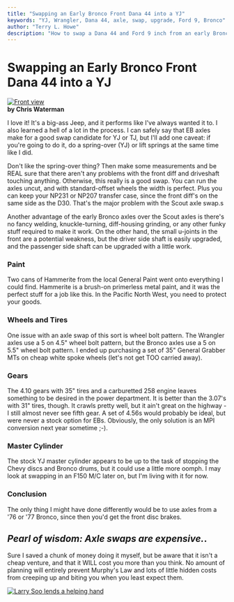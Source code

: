 ```yaml
---
title: "Swapping an Early Bronco Front Dana 44 into a YJ"
keywords: "YJ, Wrangler, Dana 44, axle, swap, upgrade, Ford 9, Bronco"
author: "Terry L. Howe"
description: "How to swap a Dana 44 and Ford 9 inch from an early Bronco into a Jeep Wrangler YJ."
---
```

# Swapping an Early Bronco Front Dana 44 into a YJ

[![Front view](/img/axle/updates/fordeb/homefrt_.jpg)](/img/axle/updates/fordeb/homefrt.jpg)   
**by Chris Waterman**

I love it! It's a big-ass Jeep, and it performs like I've always wanted it to. I also learned a hell of a lot in the process. I can safely say that EB axles make for a good swap candidate for YJ or TJ, but I'll add one caveat: if you're going to do it, do a spring-over (YJ) or lift springs at the same time like I did.

Don't like the spring-over thing? Then make some measurements and be REAL sure that there aren't any problems with the front diff and driveshaft touching anything. Otherwise, this really is a good swap. You can run the axles uncut, and with standard-offset wheels the width is perfect. Plus you can keep your NP231 or NP207 transfer case, since the front diff's on the same side as the D30. That's the major problem with the Scout axle swap.s 

Another advantage of the early Bronco axles over the Scout axles is there's no fancy welding, knuckle-turning, diff-housing grinding, or any other funky stuff required to make it work. On the other hand, the small u-joints in the front are a potential weakness, but the driver side shaft is easily upgraded, and the passenger side shaft can be upgraded with a little work.

### Paint

Two cans of Hammerite from the local General Paint went onto everything I could find. Hammerite is a brush-on primerless metal paint, and it was the perfect stuff for a job like this. In the Pacific North West, you need to protect your goods.

### Wheels and Tires

One issue with an axle swap of this sort is wheel bolt pattern. The Wrangler axles use a 5 on 4.5" wheel bolt pattern, but the Bronco axles use a 5 on 5.5" wheel bolt pattern. I ended up purchasing a set of 35" General Grabber MTs on cheap white spoke wheels (let's not get TOO carried away).

### Gears

The 4.10 gears with 35" tires and a carburetted 258 engine leaves something to be desired in the power department. It is better than the 3.07's with 31" tires, though. It crawls pretty well, but it ain't great on the highway - I still almost never see fifth gear. A set of 4.56s would probably be ideal, but were never a stock option for EBs. Obviously, the only solution is an MPI conversion next year sometime ;-).

### Master Cylinder

The stock YJ master cylinder appears to be up to the task of stopping the Chevy discs and Bronco drums, but it could use a little more oomph. I may look at swapping in an F150 M/C later on, but I'm living with it for now.

### Conclusion

The only thing I might have done differently would be to use axles from a '76 or '77 Bronco, since then you'd get the front disc brakes. 

_Pearl of wisdom: Axle swaps are expensive._.   
---  
Sure I saved a chunk of money doing it myself, but be aware that it isn't a cheap venture, and that it WILL cost you more than you think. No amount of planning will entirely prevent Murphy's Law and lots of little hidden costs from creeping up and biting you when you least expect them.

[![Larry Soo lends a helping hand](/img/axle/updates/fordeb/larshlp_.jpg)](/img/axle/updates/fordeb/larshlp.jpg)